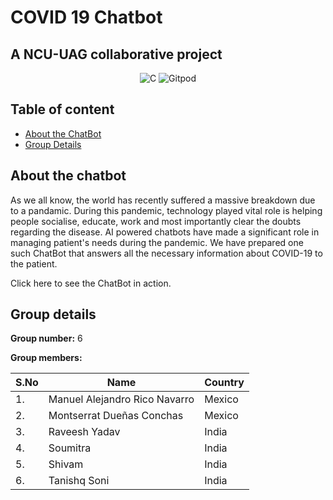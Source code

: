 # COVID 19 Chatbot 
## A NCU-UAG collaborative project

<div align=center>

![C](https://img.shields.io/badge/c-%2300599C.svg?style=for-the-badge&logo=c&logoColor=white) ![Gitpod](https://img.shields.io/badge/gitpod-f06611.svg?style=for-the-badge&logo=gitpod&logoColor=white)

</div>

## Table of content

- [About the ChatBot](#about-the-chatbot)
- [Group Details](#group-details)

## About the chatbot

As we all know, the world has recently suffered a massive breakdown due to a pandamic. During this pandemic, technology played vital role is helping people socialise, educate, work and most importantly clear the doubts regarding the disease. AI powered chatbots have made a significant role in managing patient's needs during the pandemic. We have prepared one such ChatBot that answers all the necessary information about COVID-19 to the patient.

Click here to see the ChatBot in action.

## Group details

**Group number:** 6

**Group members:**

| S.No | Name | Country |
| --- | --- | --- | 
| 1. | Manuel Alejandro Rico Navarro | Mexico |
| 2. | Montserrat Dueñas Conchas | Mexico |
| 3. | Raveesh Yadav | India |
| 4. | Soumitra | India |
| 5. | Shivam | India |
| 6. | Tanishq Soni | India |
